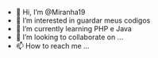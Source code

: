 - 👋 Hi, I’m @Miranha19
- 👀 I’m interested in guardar meus codigos 
- 🌱 I’m currently learning PHP e Java
- 💞️ I’m looking to collaborate on ...
- 📫 How to reach me ...

<!---
Miranha19/Miranha19 is a ✨ special ✨ repository because its `README.md` (this file) appears on your GitHub profile.
You can click the Preview link to take a look at your changes.
--->
